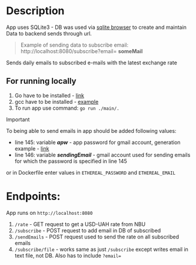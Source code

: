 # Description
App uses SQLite3 - DB was used via [sqlite browser](https://sqlitebrowser.org/dl/) to create and maintain <br />
Data to backend sends through url.

>Example of sending data to subscribe email: <br />http://localhost:8080/subscribe?email= **someMail**

Sends daily emails to subscribed e-mails with the latest exchange rate
## For running locally
1. Go have to be installed - [link](https://go.dev/doc/install)
2. gcc have to be installed - [example](https://code.visualstudio.com/docs/cpp/config-mingw#_installing-the-mingww64-toolchain)
3. To run app use command: ```go run ./main/.```

>[!IMPORTANT] 
> To being able to send emails in app should be added following values:
> * line 145: variable ***apw*** - app password for gmail account, generation example - [link](https://mailmeteor.com/blog/gmail-smtp-settings) 
> * line 146: variable ***sendingEmail*** - gmail account used for sending emails for which the password is specified in line 145
>
> or in Dockerfile enter values in ```ETHEREAL_PASSWORD``` and ```ETHEREAL_EMAIL```
# Endpoints:
App runs on ```http://localhost:8080``` 
1. ```/rate``` - GET request to get a USD-UAH rate from NBU
2. ```/subscribe``` - POST request to add email in DB of subscribed
3. ```/sendEmails``` - POST request used to send the rate on all subscribed emails
4. ```/subscribe/file``` - works same as just ```/subscribe``` except writes email in text file, not DB. Also has to include ```?email= ```


